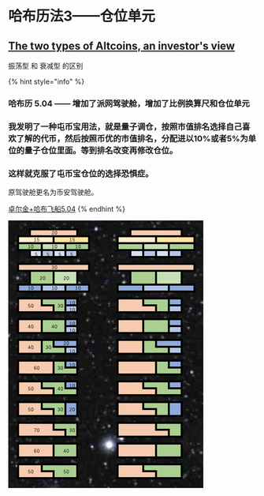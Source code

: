 # 哈布历法3——仓位单元

## [The two types of Altcoins, an investor's view](https://woobull.com/the-two-types-of-altcoins-an-investors-view/)

振荡型 和 衰减型 的区别

{% hint style="info" %}
### 哈布历 5.04 —— 增加了派网驾驶舱，增加了比例换算尺和仓位单元

### **我发明了一种屯币宝用法，就是量子调仓，按照市值排名选择自己喜欢了解的代币，然后按照币优的市值排名，分配进以10%或者5%为单位的量子仓位里面。等到排名改变再修改仓位。**

### **这样就克服了屯币宝仓位的选择恐惧症。**

原驾驶舱更名为币安驾驶舱。

[卓尔金+哈布飞船5.04](https://share.weiyun.com/F5Zb2drW)
{% endhint %}



![](../../../.gitbook/assets/ping-mu-kuai-zhao-20210821-xia-wu-12.49.02.png)

